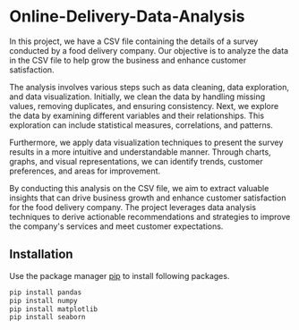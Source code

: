 
# Online-Delivery-Data-Analysis

In this project, we have a CSV file containing the details of a survey conducted by a food delivery company. Our objective is to analyze the data in the CSV file to help grow the business and enhance customer satisfaction.

The analysis involves various steps such as data cleaning, data exploration, and data visualization. Initially, we clean the data by handling missing values, removing duplicates, and ensuring consistency. Next, we explore the data by examining different variables and their relationships. This exploration can include statistical measures, correlations, and patterns.

Furthermore, we apply data visualization techniques to present the survey results in a more intuitive and understandable manner. Through charts, graphs, and visual representations, we can identify trends, customer preferences, and areas for improvement.

By conducting this analysis on the CSV file, we aim to extract valuable insights that can drive business growth and enhance customer satisfaction for the food delivery company. The project leverages data analysis techniques to derive actionable recommendations and strategies to improve the company's services and meet customer expectations.
## Installation

Use the package manager [pip](https://pip.pypa.io/en/stable/) to install following packages.

```bash
pip install pandas
pip install numpy
pip install matplotlib
pip install seaborn
```
